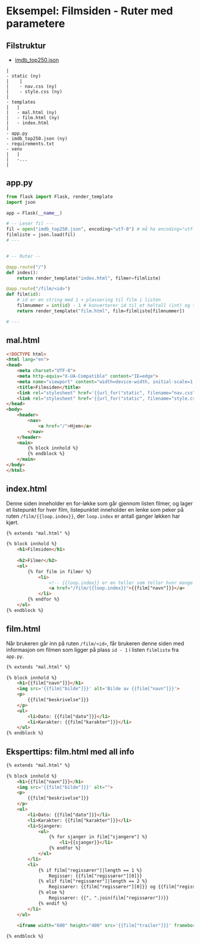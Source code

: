 # Eksempel: Filmsiden - Ruter med parametere

## Filstruktur

- [imdb_top250.json](https://raw.githubusercontent.com/sandvika-VGS/sandvika-VGS.github.io/master/6-flask/imdb_top250.json)

```
|
- static (ny)
|    |
|    - nav.css (ny)
|    - style.css (ny)
|
- templates
|   |
|   - mal.html (ny)
|   - film.html (ny)
|   - index.html
|
- app.py
- imdb_top250.json (ny)
- requirements.txt
- venv
|   |
|   -...
|
```

## app.py


```python
from flask import Flask, render_template
import json

app = Flask(__name__)

# -- Leser fil ---
fil = open("imdb_top250.json", encoding="utf-8") # må ha encoding="utf-8" for å tolke tegn som æ,ø,å i filen
filmliste = json.load(fil)
# ---


# -- Ruter --

@app.route("/")
def index():
    return render_template("index.html", filmer=filmliste)

@app.route("/film/<id>")
def film(id):
    # id er en string med 1 + plassering til film i listen
    filmnummer = int(id) - 1 # konverterer id til et heltall (int) og trekker fra 1
    return render_template("film.html", film=filmliste[filmnummer])

# ---

```

## mal.html

```html
<!DOCTYPE html>
<html lang="en">
<head>
    <meta charset="UTF-8">
    <meta http-equiv="X-UA-Compatible" content="IE=edge">
    <meta name="viewport" content="width=device-width, initial-scale=1.0">
    <title>Filmsiden</title>
    <link rel="stylesheet" href='{{url_for("static", filename="nav.css")}}'>
    <link rel="stylesheet" href='{{url_for("static", filename="style.css")}}'>
</head>
<body>
    <header>
        <nav>
            <a href="/">Hjem</a>
        </nav>
    </header>
    <main>
        {% block innhold %}
        {% endblock %}
    </main>
</body>
</html>
```

## index.html

Denne siden inneholder en for-løkke som går gjennom listen filmer, og lager et listepunkt for hver film, listepunktet inneholder en lenke som peker på ruten `/film/{{loop.index}}`, der `loop.index` er antall ganger løkken har kjørt.

```html
{% extends "mal.html" %}

{% block innhold %}
    <h1>Filmsiden</h1>
    
    <h2>Filmer</h2>
    <ol>
        {% for film in filmer %}
            <li>
                <!-- {{loop.index}} er en teller som teller hvor mange ganger løkka har kjørt (starter på 1) -->
                <a href="/film/{{loop.index}}">{{film["navn"]}}</a>
            </li>
        {% endfor %}
    </ol>
{% endblock %}

```


## film.html

Når brukeren går inn på ruten `/film/<id>`, får brukeren denne siden med informasjon om filmen som ligger på plass `id - 1` i listen `filmliste` fra `app.py`.

```html
{% extends "mal.html" %}

{% block innhold %}
    <h1>{{film["navn"]}}</h1>
    <img src='{{film["bilde"]}}' alt='Bilde av {{film["navn"]}}'>
    <p>
        {{film["beskrivelse"]}}
    </p>
    <ul>
        <li>Dato: {{film["dato"]}}</li>
        <li>Karakter: {{film["karakter"]}}</li>
    </ul>
{% endblock %}

```

## Eksperttips: film.html med all info

```html
{% extends "mal.html" %}

{% block innhold %}
    <h1>{{film["navn"]}}</h1>
    <img src='{{film["bilde"]}}' alt="">
    <p>
        {{film["beskrivelse"]}}
    </p>
    <ul>
        <li>Dato: {{film["dato"]}}</li>
        <li>Karakter: {{film["karakter"]}}</li>
        <li>Sjangere:
            <ul>
                {% for sjanger in film["sjangere"] %}
                    <li>{{sjanger}}</li>
                {% endfor %}
            </ul>
        </li>
        <li>
            {% if film["regissører"]|length == 1 %}
                Regissør: {{film["regissører"][0]}}
            {% elif film["regissører"]|length == 2 %}
                Regissører: {{film["regissører"][0]}} og {{film["regissører"][1]}}
            {% else %}
                Regissører: {{", ".join(film["regissører"])}}
            {% endif %}
        </li>
    </ul>

    <iframe width="600" height="400" src='{{film["trailer"]}}' frameborder="0"></iframe>
    
{% endblock %}

```

